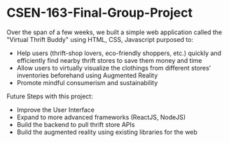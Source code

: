 # CSEN-163-Final-Group-Project

Over the span of a few weeks, we built a simple web application called the "Virtual Thrift Buddy" using HTML, CSS, Javascript purposed to:
* Help users (thrift-shop lovers, eco-friendly shoppers, etc.) quickly and efficiently find nearby thrift stores to save them money and time
* Allow users to virtually visualize the clothings from different stores' inventories beforehand using Augmented Reality
* Promote mindful consumerism and sustainability

Future Steps with this project:
* Improve the User Interface
* Expand to more advanced frameworks (ReactJS, NodeJS)
* Build the backend to pull thrift store APIs
* Build the augmented reality using existing libraries for the web

